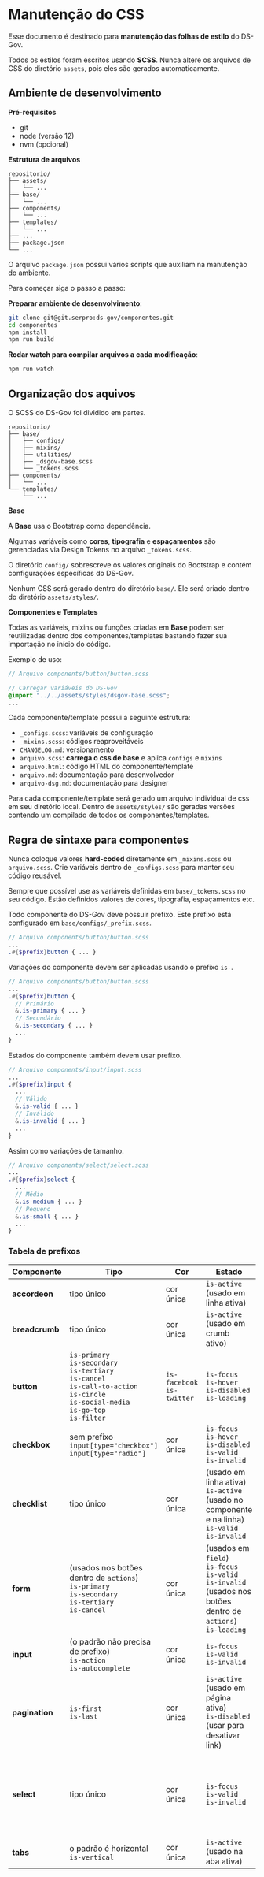 # Manutenção do CSS

Esse documento é destinado para **manutenção das folhas de estilo** do DS-Gov.

Todos os estilos foram escritos usando **SCSS**. Nunca altere os arquivos de CSS do diretório `assets`, pois eles são gerados automaticamente.

## Ambiente de desenvolvimento

**Pré-requisitos**

- git
- node (versão 12)
- nvm (opcional)

**Estrutura de arquivos**

```text
repositorio/
├── assets/
│   └── ...
├── base/
│   └── ...
├── components/
│   └── ...
├── templates/
│   └── ...
├── ...
├── package.json
└── ...
```

O arquivo `package.json` possui vários scripts que auxiliam na manutenção do ambiente.

Para começar siga o passo a passo:

**Preparar ambiente de desenvolvimento**:

```bash
git clone git@git.serpro:ds-gov/componentes.git
cd componentes
npm install
npm run build
```

**Rodar watch para compilar arquivos a cada modificação**:

```bash
npm run watch
```

## Organização dos aquivos

O SCSS do DS-Gov foi dividido em partes.

```text
repositorio/
├── base/
│   ├── configs/
│   ├── mixins/
│   ├── utilities/
│   ├── _dsgov-base.scss
│   └── _tokens.scss
├── components/
│   └── ...
└── templates/
    └── ...
```

**Base**

A **Base** usa o Bootstrap como dependência.

Algumas variáveis como **cores**, **tipografia** e **espaçamentos** são gerenciadas via Design Tokens no arquivo `_tokens.scss`.

O diretório `config/` sobrescreve os valores originais do Bootstrap e contém configurações específicas do DS-Gov.

Nenhum CSS será gerado dentro do diretório `base/`. Ele será criado dentro do diretório `assets/styles/`.

**Componentes e Templates**

Todas as variáveis, mixins ou funções criadas em **Base** podem ser reutilizadas dentro dos componentes/templates bastando fazer sua importação no início do código.

Exemplo de uso:

```scss
// Arquivo components/button/button.scss

// Carregar variáveis do DS-Gov
@import "../../assets/styles/dsgov-base.scss";
...
```

Cada componente/template possui a seguinte estrutura:

- `_configs.scss`: variáveis de configuração
- `_mixins.scss`: códigos reaproveitáveis
- `CHANGELOG.md`: versionamento
- `arquivo.scss`: **carrega o css de base** e aplica `configs` e  `mixins`
- `arquivo.html`: código HTML do componente/template
- `arquivo.md`: documentação para desenvolvedor
- `arquivo-dsg.md`: documentação para designer

Para cada componente/template será gerado um arquivo individual de css em seu diretório local. Dentro de `assets/styles/` são geradas versões contendo um compilado de todos os componentes/templates.

## Regra de sintaxe para componentes

Nunca coloque valores **hard-coded** diretamente em `_mixins.scss` ou `arquivo.scss`. Crie variáveis dentro de `_configs.scss` para manter seu código reusável.

Sempre que possível use as variáveis definidas em `base/_tokens.scss` no seu código. Estão definidos valores de cores, tipografia, espaçamentos etc.

Todo componente do DS-Gov deve possuir prefixo. Este prefixo está configurado em `base/configs/_prefix.scss`.

```scss
// Arquivo components/button/button.scss
...
.#{$prefix}button { ... }
```

Variações do componente devem ser aplicadas usando o prefixo `is-`.

```scss
// Arquivo components/button/button.scss
...
.#{$prefix}button {
  // Primário
  &.is-primary { ... }
  // Secundário
  &.is-secondary { ... }
  ...
}
```

Estados do componente também devem usar prefixo.

```scss
// Arquivo components/input/input.scss
...
.#{$prefix}input {
  ...
  // Válido
  &.is-valid { ... }
  // Inválido
  &.is-invalid { ... }
  ...
}
```

Assim como variações de tamanho.

```scss
// Arquivo components/select/select.scss
...
.#{$prefix}select {
  ...
  // Médio
  &.is-medium { ... }
  // Pequeno
  &.is-small { ... }
  ...
}
```

### Tabela de prefixos

Componente | Tipo | Cor | Estado | Tamanho
--- | --- | --- | ---| ---
**accordeon** | tipo único | cor única | `is-active` (usado em linha ativa) | tamanho único
**breadcrumb** | tipo único | cor única | `is-active` (usado em crumb ativo) | tamanho único
**button** | `is-primary`<br>`is-secondary`<br>`is-tertiary`<br> `is-cancel`<br>`is-call-to-action`<br>`is-circle`<br>`is-social-media`<br>`is-go-top`<br>`is-filter` | `is-facebook`<br>`is-twitter` | `is-focus`<br>`is-hover`<br>`is-disabled`<br>`is-loading` | tamanho único
**checkbox** | sem prefixo<br>`input[type="checkbox"]`<br>`input[type="radio"]` | cor única | `is-focus`<br>`is-hover`<br>`is-disabled`<br>`is-valid`<br>`is-invalid` | tamanho único
**checklist** | tipo único | cor única | (usado em linha ativa)<br>`is-active`<br>(usado no componente e na linha)<br>`is-valid` <br>`is-invalid` | tamanho único
**form** | (usados nos botões dentro de `actions`)<br>`is-primary`<br>`is-secondary`<br>`is-tertiary`<br> `is-cancel` | cor única | (usados em `field`)<br>`is-focus`<br>`is-valid`<br>`is-invalid`<br>(usados nos botões dentro de `actions`)<br>`is-loading` | tamanho único
**input** | (o padrão não precisa de prefixo)<br>`is-action`<br>`is-autocomplete` | cor única | `is-focus`<br>`is-valid`<br>`is-invalid` | tamanho único
**pagination** | `is-first`<br>`is-last` | cor única | `is-active` (usado em página ativa)<br>`is-disabled` (usar para desativar link) | (o padrão não precisa de prefixo)<br>`is-large`
**select** | tipo único | cor única | `is-focus`<br>`is-valid`<br>`is-invalid` | (o padrão não precisa de prefixo)<br>`is-medium`<br>`is-small`
**tabs** | o padrão é horizontal<br>`is-vertical` | cor única | `is-active` (usado na aba ativa) | tamanho único
